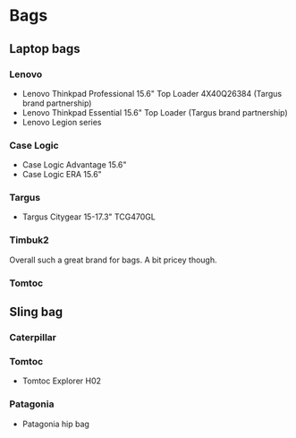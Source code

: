 # Bags

## Laptop bags

### Lenovo

- Lenovo Thinkpad Professional 15.6" Top Loader 4X40Q26384 (Targus brand partnership)
- Lenovo Thinkpad Essential 15.6" Top Loader (Targus brand partnership)
- Lenovo Legion series

### Case Logic

- Case Logic Advantage 15.6"
- Case Logic ERA 15.6"

### Targus

- Targus Citygear 15-17.3" TCG470GL

### Timbuk2

Overall such a great brand for bags. A bit pricey though.

### Tomtoc


## Sling bag

### Caterpillar

### Tomtoc

- Tomtoc Explorer H02

### Patagonia

- Patagonia hip bag
